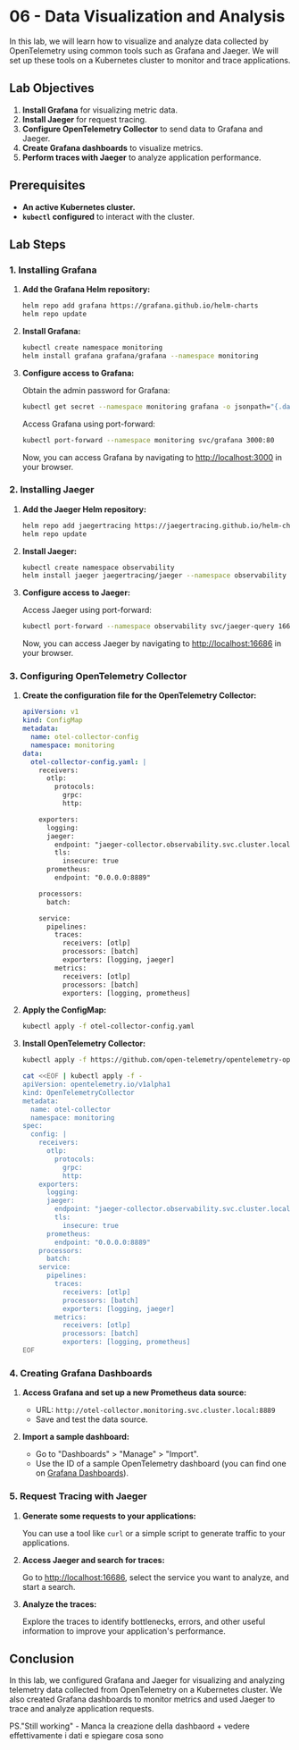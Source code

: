 
# 06 - Data Visualization and Analysis

In this lab, we will learn how to visualize and analyze data collected by OpenTelemetry using common tools such as Grafana and Jaeger. We will set up these tools on a Kubernetes cluster to monitor and trace applications.

## Lab Objectives

1. **Install Grafana** for visualizing metric data.
2. **Install Jaeger** for request tracing.
3. **Configure OpenTelemetry Collector** to send data to Grafana and Jaeger.
4. **Create Grafana dashboards** to visualize metrics.
5. **Perform traces with Jaeger** to analyze application performance.

## Prerequisites

- **An active Kubernetes cluster.**
- **`kubectl` configured** to interact with the cluster.

## Lab Steps

### 1. Installing Grafana

1. **Add the Grafana Helm repository:**

   ```sh
   helm repo add grafana https://grafana.github.io/helm-charts
   helm repo update
   ```

2. **Install Grafana:**

   ```sh
   kubectl create namespace monitoring
   helm install grafana grafana/grafana --namespace monitoring
   ```

3. **Configure access to Grafana:**

   Obtain the admin password for Grafana:

   ```sh
   kubectl get secret --namespace monitoring grafana -o jsonpath="{.data.admin-password}" | base64 --decode ; echo
   ```

   Access Grafana using port-forward:

   ```sh
   kubectl port-forward --namespace monitoring svc/grafana 3000:80
   ```

   Now, you can access Grafana by navigating to [http://localhost:3000](http://localhost:3000) in your browser.

### 2. Installing Jaeger

1. **Add the Jaeger Helm repository:**

   ```sh
   helm repo add jaegertracing https://jaegertracing.github.io/helm-charts
   helm repo update
   ```

2. **Install Jaeger:**

   ```sh
   kubectl create namespace observability
   helm install jaeger jaegertracing/jaeger --namespace observability
   ```

3. **Configure access to Jaeger:**

   Access Jaeger using port-forward:

   ```sh
   kubectl port-forward --namespace observability svc/jaeger-query 16686:16686
   ```

   Now, you can access Jaeger by navigating to [http://localhost:16686](http://localhost:16686) in your browser.

### 3. Configuring OpenTelemetry Collector

1. **Create the configuration file for the OpenTelemetry Collector:**

   ```yaml
   apiVersion: v1
   kind: ConfigMap
   metadata:
     name: otel-collector-config
     namespace: monitoring
   data:
     otel-collector-config.yaml: |
       receivers:
         otlp:
           protocols:
             grpc:
             http:

       exporters:
         logging:
         jaeger:
           endpoint: "jaeger-collector.observability.svc.cluster.local:14250"
           tls:
             insecure: true
         prometheus:
           endpoint: "0.0.0.0:8889"

       processors:
         batch:

       service:
         pipelines:
           traces:
             receivers: [otlp]
             processors: [batch]
             exporters: [logging, jaeger]
           metrics:
             receivers: [otlp]
             processors: [batch]
             exporters: [logging, prometheus]
   ```

2. **Apply the ConfigMap:**

   ```sh
   kubectl apply -f otel-collector-config.yaml
   ```

3. **Install OpenTelemetry Collector:**

   ```sh
   kubectl apply -f https://github.com/open-telemetry/opentelemetry-operator/releases/download/v0.38.0/opentelemetry-operator.yaml

   cat <<EOF | kubectl apply -f -
   apiVersion: opentelemetry.io/v1alpha1
   kind: OpenTelemetryCollector
   metadata:
     name: otel-collector
     namespace: monitoring
   spec:
     config: |
       receivers:
         otlp:
           protocols:
             grpc:
             http:
       exporters:
         logging:
         jaeger:
           endpoint: "jaeger-collector.observability.svc.cluster.local:14250"
           tls:
             insecure: true
         prometheus:
           endpoint: "0.0.0.0:8889"
       processors:
         batch:
       service:
         pipelines:
           traces:
             receivers: [otlp]
             processors: [batch]
             exporters: [logging, jaeger]
           metrics:
             receivers: [otlp]
             processors: [batch]
             exporters: [logging, prometheus]
   EOF
   ```

### 4. Creating Grafana Dashboards

1. **Access Grafana and set up a new Prometheus data source:**

   - URL: `http://otel-collector.monitoring.svc.cluster.local:8889`
   - Save and test the data source.

2. **Import a sample dashboard:**

   - Go to "Dashboards" > "Manage" > "Import".
   - Use the ID of a sample OpenTelemetry dashboard (you can find one on [Grafana Dashboards](https://grafana.com/grafana/dashboards)).

### 5. Request Tracing with Jaeger

1. **Generate some requests to your applications:**

   You can use a tool like `curl` or a simple script to generate traffic to your applications.

2. **Access Jaeger and search for traces:**

   Go to [http://localhost:16686](http://localhost:16686), select the service you want to analyze, and start a search.

3. **Analyze the traces:**

   Explore the traces to identify bottlenecks, errors, and other useful information to improve your application's performance.

## Conclusion

In this lab, we configured Grafana and Jaeger for visualizing and analyzing telemetry data collected from OpenTelemetry on a Kubernetes cluster. We also created Grafana dashboards to monitor metrics and used Jaeger to trace and analyze application requests.

PS."Still working" - Manca la creazione della dashbaord + vedere effettivamente i dati e spiegare cosa sono

